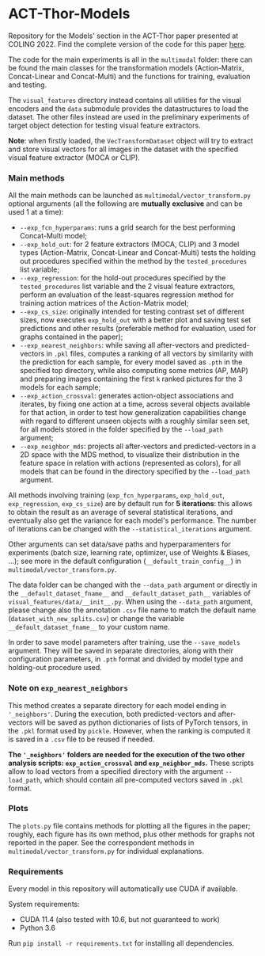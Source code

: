 # ACT-Thor-Models

Repository for the Models' section in the ACT-Thor paper presented at COLING 2022.
Find the complete version of the code for this paper [here](https://github.com/hannamw/ACT-Thor).

The code for the main experiments is all in the `multimodal` folder: there can be found the main classes
for the transformation models (Action-Matrix, Concat-Linear and Concat-Multi) and the functions for training,
evaluation and testing.

The `visual_features` directory instead contains all utilities for the visual encoders and the `data` 
submodule provides the datastructures to load the dataset. The other files instead are used in the preliminary 
experiments of target object detection for testing visual feature extractors.

**Note**: when firstly loaded, the `VecTransformDataset` object will try to extract and store visual 
vectors for all images in the dataset with the specified visual feature extractor (MOCA or CLIP).


### Main methods

All the main methods can be launched as `multimodal/vector_transform.py` optional 
arguments (all the following are **mutually exclusive** and can be used 1 at a time):
* `--exp_fcn_hyperparams`: runs a grid search for the best performing Concat-Multi model;
* `--exp_hold_out`: for 2 feature extractors (MOCA, CLIP) and 3 model types (Action-Matrix, Concat-Linear
and Concat-Multi) tests the holding out procedures specified within the method by the `tested_procedures`
list variable;
* `--exp_regression`: for the hold-out procedures specified by the `tested_procedures` list variable and the 
2 visual feature extractors, perform an evaluation of the least-squares regression method 
for training action matrices of the Action-Matrix model; 
* `--exp_cs_size`: originally intended for testing contrast set of different sizes, now executes `exp_hold_out`
with a better plot and saving test set predictions and other results (preferable method for evaluation, used
for graphs contained in the paper);
* `--exp_nearest_neighbors`: while saving all after-vectors and predicted-vectors in `.pkl`
files, computes a ranking of all vectors by similarity with the prediction for each sample, for every model
saved as `.pth` in the specified top directory, while also computing some metrics (AP, MAP) and 
preparing images containing the first `k` ranked pictures for the 3 models for each sample;
* `--exp_action_crossval`: generates action-object associations and iterates, by fixing one action at a time,
across several objects available for that action, in order to test how generalization capabilities change
with regard to different unseen objects with a roughly similar seen set, for all models stored in the folder 
specified by the `--load_path` argument;
* `--exp_neighbor_mds`: projects all after-vectors and predicted-vectors in a 2D space with the MDS method,
to visualize their distribution in the feature space in relation with actions (represented as colors), for all
models that can be found in the directory specified by the `--load_path` argument.

All methods involving training (`exp_fcn_hyperparams`, `exp_hold_out`, `exp_regression`, `exp_cs_size`)
are by default run for **5 iterations**: this allows to obtain the result as an average of several 
statistical iterations, and eventually also get the variance for each model's performance. The number
of iterations can be changed with the `--statistical_iterations` argument.

Other arguments can set data/save paths and hyperparamenters for experiments (batch size, learning rate,
optimizer, use of Weights & Biases, ...); see more in the default configuration (`__default_train_config__`) 
in `multimodal/vector_transform.py`. 

The data folder can be changed with the `--data_path` argument or directly in 
the `__default_dataset_fname__` and `__default_dataset_path__` variables of `visual_features/data/__init__.py`. When
using the `--data_path` argument, please change also the annotation `.csv` file name to match the default name 
(`dataset_with_new_splits.csv`) or change the variable `__default_dataset_fname__` to your custom name.


In order to save model parameters after training, use the `--save_models` argument. They will be saved in separate
directories, along with their configuration parameters, in `.pth` format and divided by model type and holding-out
procedure used. 


### Note on `exp_nearest_neighbors`

This method creates a separate directory for each model ending in `'_neighbors'`. 
During the execution, both predicted-vectors and after-vectors will be saved as python dictionaries of lists
of PyTorch tensors, in the `.pkl` format used by `pickle`. However, when the ranking is computed it is saved
in a `.csv` file to be reused if needed.

**The `'_neighbors'` folders are needed for the execution of the two other analysis scripts: 
`exp_action_crossval` and  `exp_neighbor_mds`.** These scripts allow to load vectors from a specified directory
with the argument `--load_path`, which should contain all pre-computed vectors saved in `.pkl` format.


### Plots
The `plots.py` file contains methods for plotting all the figures in the paper; roughly,
each figure has its own method, plus other methods for graphs not reported in the paper. 
See the correspondent methods in `multimodal/vector_transform.py` for individual explanations.


### Requirements

Every model in this repository will automatically use CUDA if available.

System requirements:
* CUDA 11.4 (also tested with 10.6, but not guaranteed to work)
* Python 3.6

Run `pip install -r requirements.txt` for installing all dependencies.

